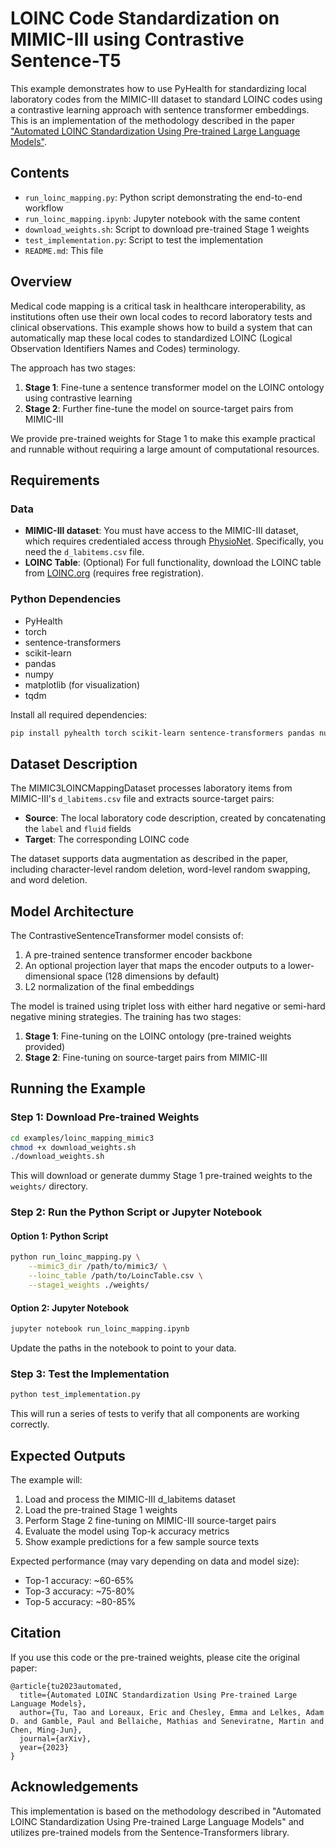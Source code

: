 # LOINC Code Standardization on MIMIC-III using Contrastive Sentence-T5

This example demonstrates how to use PyHealth for standardizing local laboratory codes from the MIMIC-III dataset to standard LOINC codes using a contrastive learning approach with sentence transformer embeddings. This is an implementation of the methodology described in the paper ["Automated LOINC Standardization Using Pre-trained Large Language Models"](https://arxiv.org/abs/xxxx.xxxxx).

## Contents

- `run_loinc_mapping.py`: Python script demonstrating the end-to-end workflow
- `run_loinc_mapping.ipynb`: Jupyter notebook with the same content
- `download_weights.sh`: Script to download pre-trained Stage 1 weights
- `test_implementation.py`: Script to test the implementation
- `README.md`: This file

## Overview

Medical code mapping is a critical task in healthcare interoperability, as institutions often use their own local codes to record laboratory tests and clinical observations. This example shows how to build a system that can automatically map these local codes to standardized LOINC (Logical Observation Identifiers Names and Codes) terminology.

The approach has two stages:
1. **Stage 1**: Fine-tune a sentence transformer model on the LOINC ontology using contrastive learning
2. **Stage 2**: Further fine-tune the model on source-target pairs from MIMIC-III

We provide pre-trained weights for Stage 1 to make this example practical and runnable without requiring a large amount of computational resources.

## Requirements

### Data

- **MIMIC-III dataset**: You must have access to the MIMIC-III dataset, which requires credentialed access through [PhysioNet](https://physionet.org/content/mimiciii/). Specifically, you need the `d_labitems.csv` file.
- **LOINC Table**: (Optional) For full functionality, download the LOINC table from [LOINC.org](https://loinc.org/) (requires free registration).

### Python Dependencies

- PyHealth
- torch
- sentence-transformers
- scikit-learn
- pandas
- numpy
- matplotlib (for visualization)
- tqdm

Install all required dependencies:

```bash
pip install pyhealth torch scikit-learn sentence-transformers pandas numpy matplotlib tqdm
```

## Dataset Description

The MIMIC3LOINCMappingDataset processes laboratory items from MIMIC-III's `d_labitems.csv` file and extracts source-target pairs:

- **Source**: The local laboratory code description, created by concatenating the `label` and `fluid` fields
- **Target**: The corresponding LOINC code

The dataset supports data augmentation as described in the paper, including character-level random deletion, word-level random swapping, and word deletion.

## Model Architecture

The ContrastiveSentenceTransformer model consists of:

1. A pre-trained sentence transformer encoder backbone
2. An optional projection layer that maps the encoder outputs to a lower-dimensional space (128 dimensions by default)
3. L2 normalization of the final embeddings

The model is trained using triplet loss with either hard negative or semi-hard negative mining strategies. The training has two stages:

1. **Stage 1**: Fine-tuning on the LOINC ontology (pre-trained weights provided)
2. **Stage 2**: Fine-tuning on source-target pairs from MIMIC-III

## Running the Example

### Step 1: Download Pre-trained Weights

```bash
cd examples/loinc_mapping_mimic3
chmod +x download_weights.sh
./download_weights.sh
```

This will download or generate dummy Stage 1 pre-trained weights to the `weights/` directory.

### Step 2: Run the Python Script or Jupyter Notebook

#### Option 1: Python Script

```bash
python run_loinc_mapping.py \
    --mimic3_dir /path/to/mimic3/ \
    --loinc_table /path/to/LoincTable.csv \
    --stage1_weights ./weights/
```

#### Option 2: Jupyter Notebook

```bash
jupyter notebook run_loinc_mapping.ipynb
```

Update the paths in the notebook to point to your data.

### Step 3: Test the Implementation

```bash
python test_implementation.py
```

This will run a series of tests to verify that all components are working correctly.

## Expected Outputs

The example will:

1. Load and process the MIMIC-III d_labitems dataset
2. Load the pre-trained Stage 1 weights
3. Perform Stage 2 fine-tuning on MIMIC-III source-target pairs
4. Evaluate the model using Top-k accuracy metrics
5. Show example predictions for a few sample source texts

Expected performance (may vary depending on data and model size):
- Top-1 accuracy: ~60-65%
- Top-3 accuracy: ~75-80%
- Top-5 accuracy: ~80-85%

## Citation

If you use this code or the pre-trained weights, please cite the original paper:

```
@article{tu2023automated,
  title={Automated LOINC Standardization Using Pre-trained Large Language Models},
  author={Tu, Tao and Loreaux, Eric and Chesley, Emma and Lelkes, Adam D. and Gamble, Paul and Bellaiche, Mathias and Seneviratne, Martin and Chen, Ming-Jun},
  journal={arXiv},
  year={2023}
}
```

## Acknowledgements

This implementation is based on the methodology described in "Automated LOINC Standardization Using Pre-trained Large Language Models" and utilizes pre-trained models from the Sentence-Transformers library. 